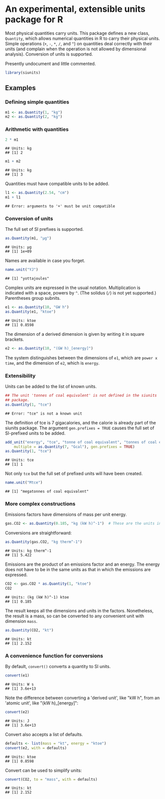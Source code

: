 An experimental, extensible units package for R
===============================================

Most physical quantities carry units. This package defines a new class, `Quantity`, which allows numerical quantities in R to carry their physical units. Simple operations (`+`, `-`, `*`, `/`, and `^`) on quantities deal correctly with their units (and complain when the operation is not allowed by dimensional analysis). Conversion of units is supported. 

Presently undocument and little commented.

```r
library(siunits)
```


Examples
--------

### Defining simple quantities

```r
m1 <- as.Quantity(1, "kg")
m2 <- as.Quantity(2, "kg")
```

### Arithmetic with quantities

```r
2 * m1
```

```
## Units: kg 
## [1] 2
```

```r
m1 + m2
```

```
## Units: kg 
## [1] 3
```

Quantities must have compatible units to be added.

```r
l1 <- as.Quantity(2.54, "cm")
m1 + l1
```

```
## Error: arguments to '+' must be unit compatible
```


### Conversion of units
The full set of SI prefixes is supported.

```r
as.Quantity(m1, "µg")
```

```
## Units: µg 
## [1] 1e+09
```

Names are available in case you forget.

```r
name.unit("YJ")
```

```
## [1] "yottajoules"
```

Complex units are expressed in the usual notation. Multiplication is indicated with a space, powers by `^`. (The solidus (`/`) is not yet supported.) Parentheses group subnits. 

```r
e1 <- as.Quantity(10, "GW h")
as.Quantity(e1, "ktoe")
```

```
## Units: ktoe 
## [1] 0.8598
```

The dimension of a derived dimension is given by writing it in square brackets. 

```r
e2 <- as.Quantity(10, "(GW h)_[energy]")
```

The system distinguishes between the dimensions of `e1`, which are `power x time`, and the dimension of `e2`, which is `energy`. 

### Extensibility
Units can be added to the list of known units.

```r
## The unit 'tonnes of coal equivalent' is not defined in the siunits
## package.
as.Quantity(1, "tce")
```

```
## Error: "tce" is not a known unit
```

The definition of tce is 7 gigacalories, and the calorie is already part of the siunits package. The argument `gen.prefixes = TRUE` causes the full set of SI-prefixed units to be added.

```r
add_unit("energy", "tce", "tonne of coal equivalent", "tonnes of coal equivalent", 
    multiple = as.Quantity(7, "Gcal"), gen.prefixes = TRUE)
as.Quantity(1, "tce")
```

```
## Units: tce 
## [1] 1
```

Not only `tce` but the full set of prefixed units will have been created.

```r
name.unit("Mtce")
```

```
## [1] "megatonnes of coal equivalent"
```


### More complex constructions
Emissions factors have dimensions of mass per unit energy.

```r
gas.CO2 <- as.Quantity(0.185, "kg (kW h)^-1")  # These are the units in DUKES
```

Conversions are straightforward:

```r
as.Quantity(gas.CO2, "kg therm^-1")
```

```
## Units: kg therm^-1 
## [1] 5.422
```

Emissions are the product of an emissions factor and an energy. The energy does not have to be in the same units as that in which the emissions are expressed.

```r
CO2 <- gas.CO2 * as.Quantity(1, "ktoe")
CO2
```

```
## Units: (kg (kW h)^-1) ktoe 
## [1] 0.185
```

The result keeps all the dimensions and units in the factors. Nonetheless, the result is a mass, so can be converted to any convenient unit with dimension `mass`.

```r
as.Quantity(CO2, "kt")
```

```
## Units: kt 
## [1] 2.152
```


### A convenience function for conversions
By default, `convert()` converts a quantity to SI units.

```r
convert(e1)
```

```
## Units: W s 
## [1] 3.6e+13
```

Note the difference between converting a 'derived unit', like "kW h", from an 'atomic unit', like "(kW h)_[energy]":

```r
convert(e2)
```

```
## Units: J 
## [1] 3.6e+13
```

Convert also accepts a list of defaults.

```r
defaults <- list(mass = "kt", energy = "ktoe")
convert(e2, with = defaults)
```

```
## Units: ktoe 
## [1] 0.8598
```

Convert can be used to simplify units:

```r
convert(CO2, to = "mass", with = defaults)
```

```
## Units: kt 
## [1] 2.152
```


